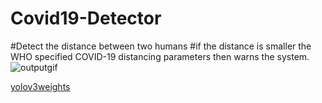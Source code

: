# Covid19-Detector

#Detect the distance between two humans
#if the distance is smaller the WHO specified COVID-19 distancing parameters then warns the system.
![outputgif](https://user-images.githubusercontent.com/34689952/82805082-0809ba80-9ea1-11ea-8b1a-d2f8849bb524.gif)

[yolov3weights](https://pjreddie.com/media/files/yolov3.weights)

